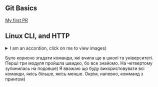 ## Git Basics
[My first PR](https://github.com/kottans/mock-repo/pull/1045/commits)

## Linux CLI, and HTTP
<details><summary>I am an accordion, click on me to view images)</summary>
<img src="/task_linux_cli/linux_quiz_1.png" alt="Linux Survival 1 Module - Answer">
<img src="/task_linux_cli/linux_quiz_2.png" alt="Linux Survival 2 Module - Answer">
<img src="/task_linux_cli/linux_quiz_3.png" alt="Linux Survival 3 Module - Answer">
<img src="/task_linux_cli/linux_quiz_4.png" alt="Linux Survival 4 Module - Answer">
</details>

Було корисно згадати команди, які вчила ще в школі та університеті. Перші три модуля пройшла швидко, бо все знайомо.
На четвертому зупинилась на подовше)
Я вважаю що буду використовувати всі команди, якісь більше, якісь менше. Окрім, напевно, комманд з принтом)